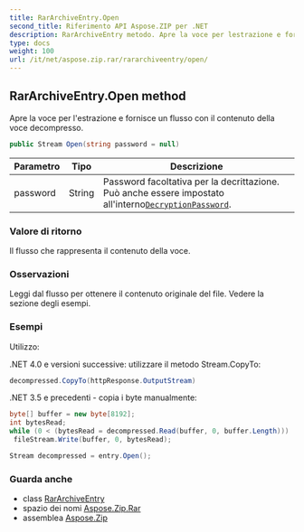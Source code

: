 ```yaml
---
title: RarArchiveEntry.Open
second_title: Riferimento API Aspose.ZIP per .NET
description: RarArchiveEntry metodo. Apre la voce per lestrazione e fornisce un flusso con il contenuto della voce decompresso.
type: docs
weight: 100
url: /it/net/aspose.zip.rar/rararchiveentry/open/
---
```

## RarArchiveEntry.Open method

Apre la voce per l'estrazione e fornisce un flusso con il contenuto della voce decompresso.

```csharp
public Stream Open(string password = null)
```

| Parametro | Tipo | Descrizione |
| --- | --- | --- |
| password | String | Password facoltativa per la decrittazione. Può anche essere impostato all'interno[`DecryptionPassword`](../../rararchiveloadoptions/decryptionpassword/). |

### Valore di ritorno

Il flusso che rappresenta il contenuto della voce.

### Osservazioni

Leggi dal flusso per ottenere il contenuto originale del file. Vedere la sezione degli esempi.

### Esempi

Utilizzo:

.NET 4.0 e versioni successive: utilizzare il metodo Stream.CopyTo:

```csharp
decompressed.CopyTo(httpResponse.OutputStream)
```

.NET 3.5 e precedenti - copia i byte manualmente:

```csharp
byte[] buffer = new byte[8192];
int bytesRead;
while (0 < (bytesRead = decompressed.Read(buffer, 0, buffer.Length)))
 fileStream.Write(buffer, 0, bytesRead);
```

```csharp
Stream decompressed = entry.Open();
```

### Guarda anche

* class [RarArchiveEntry](../)
* spazio dei nomi [Aspose.Zip.Rar](../../rararchiveentry/)
* assemblea [Aspose.Zip](../../../)


